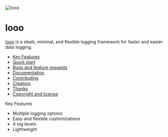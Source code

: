 ![looo](http://www.shajanjacob.com/looo/looo-logo.png)

# looo

[looo](http://www.shajanjacob.com/looo) is a sleek, minimal, and flexible logging framework for faster and easier data logging.


- [Key Features](#key-features)
- [Quick start](#quick-start)
- [Bugs and feature requests](#bugs-and-feature-requests)
- [Documentation](#documentation)
- [Contributing](#contributing)
- [Creators](#creators)
- [Thanks](#thanks)
- [Copyright and license](#copyright-and-license)


Key Features
* Multiple logging options
* Easy and flexible customizations
* 4 log levels
* Lightweight
